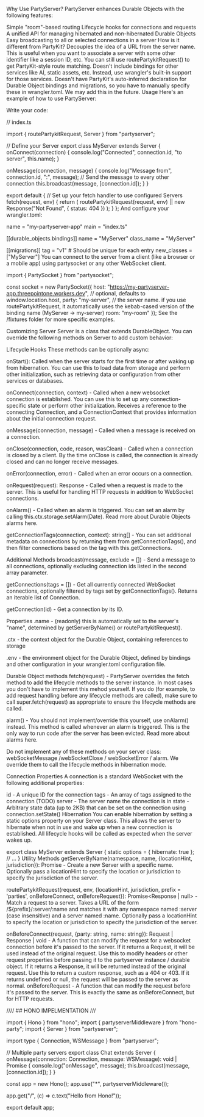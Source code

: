 Why Use PartyServer?
PartyServer enhances Durable Objects with the following features:

Simple "room"-based routing
Lifecycle hooks for connections and requests
A unified API for managing hibernated and non-hibernated Durable Objects
Easy broadcasting to all or selected connections in a server
How is it different from PartyKit?
Decouples the idea of a URL from the server name. This is useful when you want to associate a server with some other identifier like a session ID, etc. You can still use routePartykitRequest() to get PartyKit-style route matching.
Doesn't include bindings for other services like AI, static assets, etc. Instead, use wrangler's built-in support for those services.
Doesn't have PartyKit's auto-inferred declaration for Durable Object bindings and migrations, so you have to manually specify these in wrangler.toml. We may add this in the future.
Usage
Here's an example of how to use PartyServer:

Write your code:

// index.ts

import { routePartykitRequest, Server } from "partyserver";

// Define your Server
export class MyServer extends Server {
onConnect(connection) {
console.log("Connected", connection.id, "to server", this.name);
}

onMessage(connection, message) {
console.log("Message from", connection.id, ":", message);
// Send the message to every other connection
this.broadcast(message, [connection.id]);
}
}

export default {
// Set up your fetch handler to use configured Servers
fetch(request, env) {
return (
routePartykitRequest(request, env) ||
new Response("Not Found", { status: 404 })
);
}
};
And configure your wrangler.toml:

name = "my-partyserver-app"
main = "index.ts"

[[durable_objects.bindings]]
name = "MyServer"
class_name = "MyServer"

[[migrations]]
tag = "v1" # Should be unique for each entry
new_classes = ["MyServer"]
You can connect to the server from a client (like a browser or a mobile app) using partysocket or any other WebSocket client.

import { PartySocket } from "partysocket";

const socket = new PartySocket({
host: "https://my-partyserver-app.threepointone.workers.dev", // optional, defaults to window.location.host,
party: "my-server", // the server name. if you use routePartykitRequest, it automatically uses the kebab-cased version of the binding name (MyServer -> my-server)
room: "my-room"
});
See the /fixtures folder for more specific examples.

Customizing Server
Server is a class that extends DurableObject. You can override the following methods on Server to add custom behavior:

Lifecycle Hooks
These methods can be optionally async:

onStart(): Called when the server starts for the first time or after waking up from hibernation. You can use this to load data from storage and perform other initialization, such as retrieving data or configuration from other services or databases.

onConnect(connection, context) - Called when a new websocket connection is established. You can use this to set up any connection-specific state or perform other initialization. Receives a reference to the connecting Connection, and a ConnectionContext that provides information about the initial connection request.

onMessage(connection, message) - Called when a message is received on a connection.

onClose(connection, code, reason, wasClean) - Called when a connection is closed by a client. By the time onClose is called, the connection is already closed and can no longer receive messages.

onError(connection, error) - Called when an error occurs on a connection.

onRequest(request): Response - Called when a request is made to the server. This is useful for handling HTTP requests in addition to WebSocket connections.

onAlarm() - Called when an alarm is triggered. You can set an alarm by calling this.ctx.storage.setAlarm(Date). Read more about Durable Objects alarms here.

getConnectionTags(connection, context): string[] - You can set additional metadata on connections by returning them from getConnectionTags(), and then filter connections based on the tag with this.getConnections.

Additional Methods
broadcast(message, exclude = []) - Send a message to all connections, optionally excluding connection ids listed in the second array parameter.

getConnections(tags = []) - Get all currently connected WebSocket connections, optionally filtered by tags set by getConnectionTags(). Returns an iterable list of Connection.

getConnection(id) - Get a connection by its ID.

Properties
.name - (readonly) this is automatically set to the server's "name", determined by getServerByName() or routePartykitRequest().

.ctx - the context object for the Durable Object, containing references to storage

.env - the environment object for the Durable Object, defined by bindings and other configuration in your wrangler.toml configuration file.

Durable Object methods
fetch(request) - PartyServer overrides the fetch method to add the lifecycle methods to the server instance. In most cases you don't have to implement this mehod yourself. If you do (for example, to add request handling before any lifecycle methods are called), make sure to call super.fetch(request) as appropriate to ensure the lifecycle methods are called.

alarm() - You should not implement/override this yourself, use onAlarm() instead. This method is called whenever an alarm is triggered. This is the only way to run code after the server has been evicted. Read more about alarms here.

Do not implement any of these methods on your server class: webSocketMessage /webSocketClose / webSocketError / alarm. We override them to call the lifecycle methods in hibernation mode.

Connection Properties
A connection is a standard WebSocket with the following additional properties:

id - A unique ID for the connection
tags - An array of tags assigned to the connection (TODO)
server - The server name the connection is in
state - Arbitrary state data (up to 2KB) that can be set on the connection using connection.setState()
Hibernation
You can enable hibernation by setting a static options property on your Server class. This allows the server to hibernate when not in use and wake up when a new connection is established. All lifecycle hooks will be called as expected when the server wakes up.

export class MyServer extends Server {
static options = {
hibernate: true
};
// ...
}
Utility Methods
getServerByName(namespace, name, {locationHint, jurisdiction}): Promise<DurableObjectStub> - Create a new Server with a specific name. Optionally pass a locationHint to specify the location or jurisdiction to specify the jurisdiction of the server.

routePartykitRequest(request, env, {locationHint, jurisdiction, prefix = 'parties', onBeforeConnect, onBeforeRequest}): Promise<Response | null> - Match a request to a server. Takes a URL of the form /${prefix}/:server/:name and matches it with any namespace named :server (case insensitive) and a server named :name. Optionally pass a locationHint to specify the location or jurisdiction to specify the jurisdiction of the server.

onBeforeConnect(request, {party: string, name: string}): Request | Response | void - A function that can modify the request for a websocket connection before it's passed to the server.
If it returns a Request, it will be used instead of the original request. Use this to modify headers or other request properties before passing it to the partyserver instance / durable object.
If it returns a Response, it will be returned instead of the original request. Use this to return a custom response, such as a 404 or 403.
If it returns undefined or null, the request will be passed to the server as normal.
onBeforeRequest - A function that can modify the request before it's passed to the server. This is exactly the same as onBeforeConnect, but for HTTP requests.

//// ## HONO IMPELMENTATION ///

import { Hono } from "hono";
import { partyserverMiddleware } from "hono-party";
import { Server } from "partyserver";

import type { Connection, WSMessage } from "partyserver";

// Multiple party servers
export class Chat extends Server {
onMessage(connection: Connection, message: WSMessage): void | Promise<void> {
console.log("onMessage", message);
this.broadcast(message, [connection.id]);
}
}

const app = new Hono();
app.use("\*", partyserverMiddleware());

app.get("/", (c) => c.text("Hello from Hono!"));

export default app;
